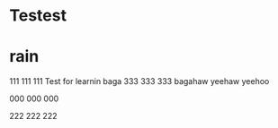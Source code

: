 # Testest
# rain
111
111
111
Test for learnin
baga
333
333
333
bagahaw
yeehaw
yeehoo



000
000
000

222
222
222